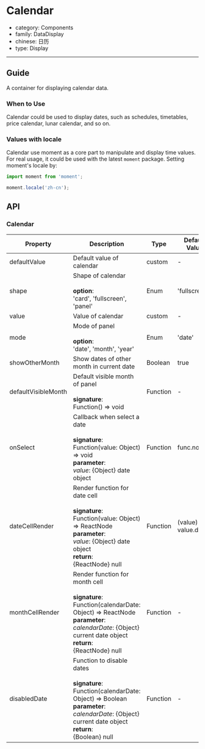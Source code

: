 # Calendar

-   category: Components
-   family: DataDisplay
-   chinese: 日历
-   type: Display

---

## Guide

A container for displaying calendar data.

### When to Use

Calendar could be used to display dates, such as schedules, timetables, price calendar, lunar calendar, and so on.

### Values with locale

Calendar use moment as a core part to manipulate and display time values. For real usage, it could be used with the latest `moment` package. Setting moment's locale by:

```js
import moment from 'moment';

moment.locale('zh-cn');
```

## API

### Calendar

| Property                  | Description                                                                                                                                                                        | Type       | Default Value                     |
| ------------------- | ------------------------------------------------------------------------------------------------------------------------------------------------------------------------- | -------- | ----------------------- |
| defaultValue        | Default value of calendar  | custom   | -                       |
| shape               | Shape of calendar<br><br>**option**:<br>'card', 'fullscreen', 'panel'                                                                                                                     | Enum     | 'fullscreen'            |
| value               | Value of calendar  | custom   | -                       |
| mode                | Mode of panel <br><br>**option**:<br>'date', 'month', 'year'  | Enum     | 'date'                  |
| showOtherMonth      | Show dates of other month in current date | Boolean  | true                    |
| defaultVisibleMonth | Default visible month of panel<br><br>**signature**:<br>Function() => void                                                                                                                              | Function | -                       |
| onSelect            | Callback when select a date <br><br>**signature**:<br>Function(value: Object) => void<br>**parameter**:<br>_value_: {Object} date object                                                          | Function | func.noop               |
| dateCellRender      | Render function for date cell<br><br>**signature**:<br>Function(value: Object) => ReactNode<br>**parameter**:<br>_value_: {Object} date object<br>**return**:<br>{ReactNode} null<br>                        | Function | (value) => value.date() |
| monthCellRender     | Render function for month cell<br><br>**signature**:<br>Function(calendarDate: Object) => ReactNode<br>**parameter**:<br>_calendarDate_: {Object} current date object<br>**return**:<br>{ReactNode} null<br> | Function | -                       |
| disabledDate        | Function to disable dates <br><br>**signature**:<br>Function(calendarDate: Object) => Boolean<br>**parameter**:<br>_calendarDate_: {Object} current date object<br>**return**:<br>{Boolean} null<br>       | Function | -                       |
